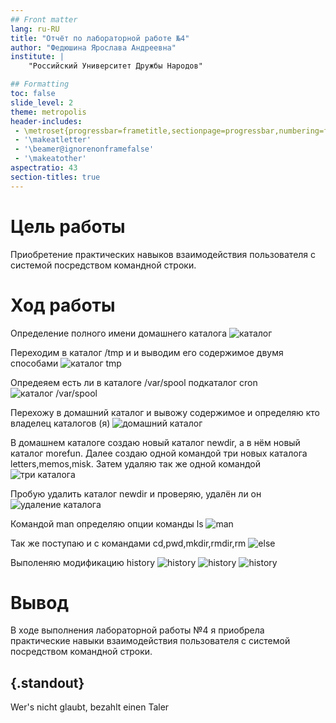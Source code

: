 ```yaml
---
## Front matter
lang: ru-RU
title: "Отчёт по лабораторной работе №4"
author: "Федюшина Ярослава Андреевна"
institute: |
	"Российский Университет Дружбы Народов"

## Formatting
toc: false
slide_level: 2
theme: metropolis
header-includes: 
 - \metroset{progressbar=frametitle,sectionpage=progressbar,numbering=fraction}
 - '\makeatletter'
 - '\beamer@ignorenonframefalse'
 - '\makeatother'
aspectratio: 43
section-titles: true
---
```


# Цель работы

Приобретение практических навыков взаимодействия пользователя с системой посредством командной строки.

# Ход работы

Определение полного имени домашнего каталога
![каталог](image/1.png)

Переходим в каталог /tmp и и выводим его содержимое двумя способами
![каталог tmp](image/2.png)

Опредеяем есть ли в каталоге /var/spool подкаталог cron
![каталог /var/spool](image/3.png)

Перехожу  в домашний каталог и вывожу содержимое и определяю кто владелец каталогов (я)
![домашний каталог](image/4.png)

В домашнем каталоге создаю новый каталог newdir, а в нём новый каталог morefun. Далее создаю одной командой три новых каталога letters,memos,misk. Затем удаляю так же одной командой
![три каталога](image/5.png)

Пробую удалить каталог newdir и проверяю, удалён ли он
![удаление каталога](image/6.png)

Командой man определяю опции команды ls
![man](image/7.png)

Так же поступаю и с командами cd,pwd,mkdir,rmdir,rm
![else](image/8.png)

Выполеняю модификацию history
![history](image/9.png)
![history](image/10_0.png)
![history](image/10.png)

# Вывод

В ходе выполнения лабораторной работы №4 я приобрела практические навыки взаимодействия пользователя с системой посредством командной строки.

## {.standout}

Wer's nicht glaubt, bezahlt einen Taler
